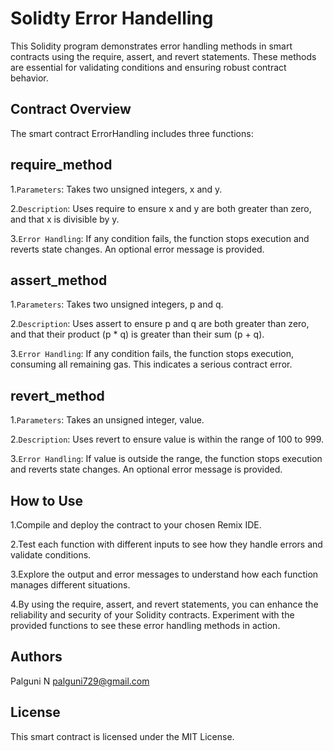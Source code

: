 # Solidty Error Handelling
This Solidity program demonstrates error handling methods in smart contracts using the require, assert, and revert statements. These methods are essential for validating conditions and ensuring robust contract behavior.

## Contract Overview
The smart contract ErrorHandling includes three functions:

## require_method
1.`Parameters`: Takes two unsigned integers, x and y.

2.`Description`: Uses require to ensure x and y are both greater than zero, and that x is divisible by y.

3.`Error Handling`: If any condition fails, the function stops execution and reverts state changes. An optional error message is provided.

## assert_method
1.`Parameters`: Takes two unsigned integers, p and q.

2.`Description`: Uses assert to ensure p and q are both greater than zero, and that their product (p * q) is greater than their sum (p + q).

3.`Error Handling`: If any condition fails, the function stops execution, consuming all remaining gas. This indicates a serious contract error.

## revert_method
1.`Parameters`: Takes an unsigned integer, value.

2.`Description`: Uses revert to ensure value is within the range of 100 to 999.

3.`Error Handling`: If value is outside the range, the function stops execution and reverts state changes. An optional error message is provided.


## How to Use
1.Compile and deploy the contract to your chosen Remix IDE.

2.Test each function with different inputs to see how they handle errors and validate conditions.

3.Explore the output and error messages to understand how each function manages different situations.

4.By using the require, assert, and revert statements, you can enhance the reliability and security of your Solidity contracts. Experiment with the provided functions to see these error handling methods in action.

## Authors

Palguni N
palguni729@gmail.com

## License

This smart contract is licensed under the MIT License.
